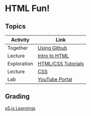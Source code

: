 # HTML Fun!

## Topics

| Activity     | Link
|--------------|---------------------------
| Together     | [Using Github](01_github.md)
| Lecture      | [Intro to HTML](pdfs/02_intro_to_html.pdf)
| Exploration  | [HTML/CSS Tutorials](03_tutorials.md)
| Lecture      | [CSS](pdfs/04_css.pdf)
| Lab          | [YouTube Portal](05_youtube.md)

## Grading
[p5.js Learnings](pdfs/00_Learnings_p5js.pdf)

